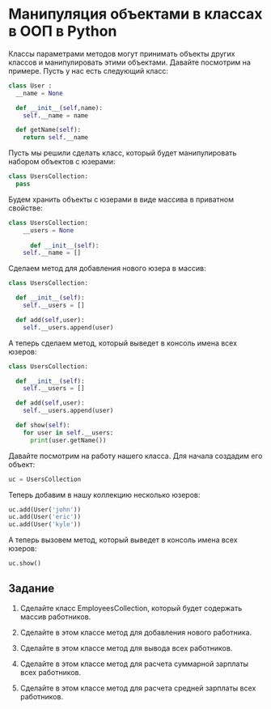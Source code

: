 # Манипуляция объектами в классах в ООП в Python

Классы параметрами методов могут принимать объекты других классов и манипулировать этими объектами. Давайте посмотрим на примере. Пусть у нас есть следующий класс:

```py
class User :
  __name = None

  def __init__(self,name):
    self.__name = name

  def getName(self):
    return self.__name
```

Пусть мы решили сделать класс, который будет манипулировать набором объектов с юзерами:
```py
class UsersCollection:
  pass
```
	
Будем хранить объекты с юзерами в виде массива в приватном свойстве:
```py
class UsersCollection:
	__users = None
	
	  def __init__(self):
    self.__name = []
```

Сделаем метод для добавления нового юзера в массив:
```py
class UsersCollection:

  def __init__(self):
    self.__users = []

  def add(self,user):
    self.__users.append(user)
```

А теперь сделаем метод, который выведет в консоль имена всех юзеров:
```py
class UsersCollection:

  def __init__(self):
    self.__users = []

  def add(self,user):
    self.__users.append(user)

  def show(self):
    for user in self.__users:
      print(user.getName())
```

Давайте посмотрим на работу нашего класса. Для начала создадим его объект:

```py
uc = UsersCollection 
```

Теперь добавим в нашу коллекцию несколько юзеров:
```py
uc.add(User('john')) 
uc.add(User('eric')) 
uc.add(User('kyle')) 
```

А теперь вызовем метод, который выведет в консоль имена всех юзеров:
```py
uc.show() 
```

## Задание

1. Сделайте класс EmployeesCollection, который будет содержать массив работников.

2. Сделайте в этом классе метод для добавления нового работника.

3. Сделайте в этом классе метод для вывода всех работников.

4. Сделайте в этом классе метод для расчета суммарной зарплаты всех работников.

5. Сделайте в этом классе метод для расчета средней зарплаты всех работников.

